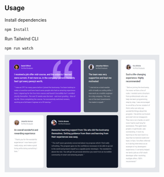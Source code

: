 ## Usage

Install dependencies

```
npm Install
```

Run Tailwind CLI

```
npm run watch
```

![Alt text](images/testimonial-grid.png)